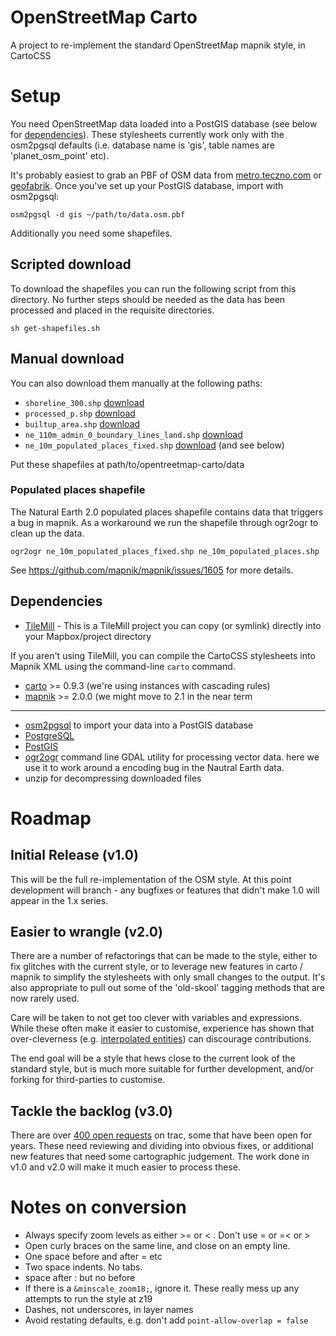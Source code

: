 # OpenStreetMap Carto

A project to re-implement the standard OpenStreetMap mapnik style, in CartoCSS

# Setup

You need OpenStreetMap data loaded into a PostGIS database (see below for [dependencies](https://github.com/gravitystorm/openstreetmap-carto#dependencies)). These stylesheets currently work only with the osm2pgsql defaults (i.e. database name is 'gis', table names are 'planet_osm_point' etc).

It's probably easiest to grab an PBF of OSM data from [metro.teczno.com](http://metro.teczno.com/) or [geofabrik](http://download.geofabrik.de/). Once you've set up your PostGIS database, import with osm2pgsql:

```
osm2pgsql -d gis ~/path/to/data.osm.pbf
```

Additionally you need some shapefiles.

## Scripted download

To download the shapefiles you can run the following script from this directory. No further steps should be needed as the data has been processed and placed in the requisite directories.

```
sh get-shapefiles.sh
```

## Manual download

You can also download them manually at the following paths:

* `shoreline_300.shp` [download](http://tile.openstreetmap.org/shoreline_300.tar.bz2)
* `processed_p.shp` [download](http://tile.openstreetmap.org/processed_p.tar.bz2)
* `builtup_area.shp` [download](http://tile.openstreetmap.org/world_boundaries-spherical.tgz)
* `ne_110m_admin_0_boundary_lines_land.shp` [download](http://www.naturalearthdata.com/http//www.naturalearthdata.com/download/110m/cultural/ne_110m_admin_0_boundary_lines_land.zip)
* `ne_10m_populated_places_fixed.shp` [download](http://www.naturalearthdata.com/http//www.naturalearthdata.com/download/10m/cultural/ne_10m_populated_places.zip) (and see below)

Put these shapefiles at path/to/opentreetmap-carto/data

### Populated places shapefile

The Natural Earth 2.0 populated places shapefile contains data that triggers a bug in mapnik. As
a workaround we run the shapefile through ogr2ogr to clean up the data.

```
ogr2ogr ne_10m_populated_places_fixed.shp ne_10m_populated_places.shp
```

See https://github.com/mapnik/mapnik/issues/1605 for more details.

## Dependencies

* [TileMill](http://mapbox.com/tilemill) - This is a TileMill project you can copy (or symlink) directly into your Mapbox/project directory

If you aren't using TileMill, you can compile the CartoCSS stylesheets into Mapnik XML using the command-line `carto` command.

* [carto](https://github.com/mapbox/carto) >= 0.9.3 (we're using instances with cascading rules)
* [mapnik](https://github.com/mapnik/mapnik/wiki/Mapnik-Installation) >= 2.0.0 (we might move to 2.1 in the near term

---

* [osm2pgsql](http://wiki.openstreetmap.org/wiki/Osm2pgsql) to import your data into a PostGIS database
* [PostgreSQL](http://www.postgresql.org/)
* [PostGIS](http://postgis.org/)
* [ogr2ogr](http://www.gdal.org/) command line GDAL utility for processing vector data. here we use it to work around a encoding bug in the Nautral Earth data.
* unzip for decompressing downloaded files

# Roadmap

## Initial Release (v1.0)

This will be the full re-implementation of the OSM style. At this point development will
branch - any bugfixes or features that didn't make 1.0 will appear in the 1.x series.

## Easier to wrangle (v2.0)

There are a number of refactorings that can be made to the style, either to fix glitches
with the current style, or to leverage new features in carto / mapnik to simplify the stylesheets
with only small changes to the output. It's also appropriate to pull out some of the 'old-skool'
tagging methods that are now rarely used.

Care will be taken to not get too clever with variables and expressions. While these often make
it easier to customise, experience has shown that over-cleverness (e.g. [interpolated entities][cleverness])
can discourage contributions.

The end goal will be a style that hews close to the current look of the standard style, but is
much more suitable for further development, and/or forking for third-parties to customise.

## Tackle the backlog (v3.0)

There are over [400 open requests][trac] on trac, some that have been open for years. These need
reviewing and dividing into obvious fixes, or additional new features that need some cartographic
judgement. The work done in v1.0 and v2.0 will make it much easier to process these.

# Notes on conversion

* Always specify zoom levels as either >= or < . Don't use = or =< or >
* Open curly braces on the same line, and close on an empty line.
* One space before and after =  etc
* Two space indents. No tabs.
* space after : but no before
* If there is a `&minscale_zoom18;`, ignore it. These really mess up any attempts to run the style at z19
* Dashes, not underscores, in layer names
* Avoid restating defaults, e.g. don't add `point-allow-overlap = false`

[trac]: https://trac.openstreetmap.org/query?component=mapnik&status=!closed&order=changetime&desc=1&max=500
[cleverness]: https://github.com/openstreetmap/mapnik-stylesheets/blob/master/inc/settings.xml.inc.template#L16
